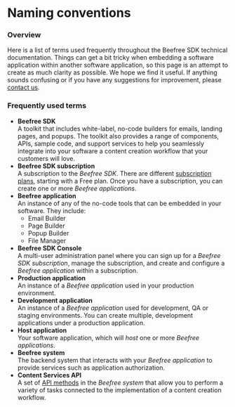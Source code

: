 # Naming conventions

### Overview <a href="#overview" id="overview"></a>

Here is a list of terms used frequently throughout the Beefree SDK technical documentation. Things can get a bit tricky when embedding a software application within another software application, so this page is an attempt to create as much clarity as possible. We hope we find it useful. If anything sounds confusing or if you have any suggestions for improvement, please [contact us](https://devportal.beefree.io/hc/en-us/requests/new).

### Frequently used terms <a href="#frequently-used-terms" id="frequently-used-terms"></a>

* **Beefree SDK**\
  A toolkit that includes white-label, no-code builders for emails, landing pages, and popups. The toolkit also provides a range of components, APIs, sample code, and support services to help you seamlessly integrate into your software a content creation workflow that your customers will love.
* **Beefree SDK subscription**\
  A subscription to the _Beefree SDK_. There are different [subscription plans](https://dam.beefree.io/pluginpricing), starting with a Free plan. Once you have a subscription, you can create one or more _Beefree applications_.
* **Beefree application**\
  An instance of any of the no-code tools that can be embedded in your software. They include:
  * Email Builder
  * Page Builder
  * Popup Builder
  * File Manager
* **Beefree SDK Console**\
  A multi-user administration panel where you can sign up for a _Beefree SDK subscription_, manage the subscription, and create and configure a _Beefree application_ within a subscription.
* **Production application**\
  An instance of a _Beefree application_ used in your production environment.
* **Development application**\
  An instance of a _Beefree application_ used for development, QA or staging environments. You can create multiple, development applications under a production application.
* **Host application**\
  Your software application, which will _host_ one or more _Beefree applications_.
* **Beefree system**\
  The backend system that interacts with your _Beefree application_ to provide services such as application authorization.
* **Content Services API**\
  A set of [API methods](https://docs.beefree.io/message-services-api/) in the _Beefree system_ that allow you to perform a variety of tasks connected to the implementation of a content creation workflow.

